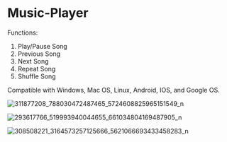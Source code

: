 # Music-Player 

Functions:
1) Play/Pause Song
2) Previous Song
3) Next Song
4) Repeat Song
5) Shuffle Song

Compatible with Windows, Mac OS, Linux, Android, IOS, and Google OS.

![311877208_788030472487465_5724608825965151549_n](https://user-images.githubusercontent.com/108941456/196001252-cf31b8af-13d6-4dd8-a0b8-3c44e60b9a4b.png)



![293617766_519993940044655_661034804169487905_n](https://user-images.githubusercontent.com/108941456/196001383-6549916a-7fd6-452a-839e-fcdd99be2809.png)


![308508221_3164573257125666_5621066693433458283_n](https://user-images.githubusercontent.com/108941456/196001256-1ddd6882-45a2-4144-be55-5b6e2ef66ce5.png)

